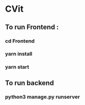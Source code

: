 # CVit
<h2> To run Frontend : </h2>

<h3>cd Frontend</h3>
<h3>yarn install </h3>
<h3> yarn start </h3>

<h2>To run backend </h2>

<h3>python3 manage.py runserver</h3>
